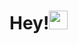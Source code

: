 <h1>Hey!<img src="https://raw.githubusercontent.com/MartinHeinz/MartinHeinz/master/wave.gif" width="30px"></h1>
